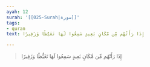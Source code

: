 ```yaml
---
ayah: 12
surah: '[[025-Surah|سورة]]'
tags:
- quran
text: إِذَا رَأَتْهُم مِّن مَّكَانٍ بَعِيدٍ سَمِعُوا لَهَا تَغَيُّظًا وَزَفِيرًا

---
```

> إِذَا رَأَتْهُم مِّن مَّكَانٍ بَعِيدٍ سَمِعُوا لَهَا تَغَيُّظًا وَزَفِيرًا
